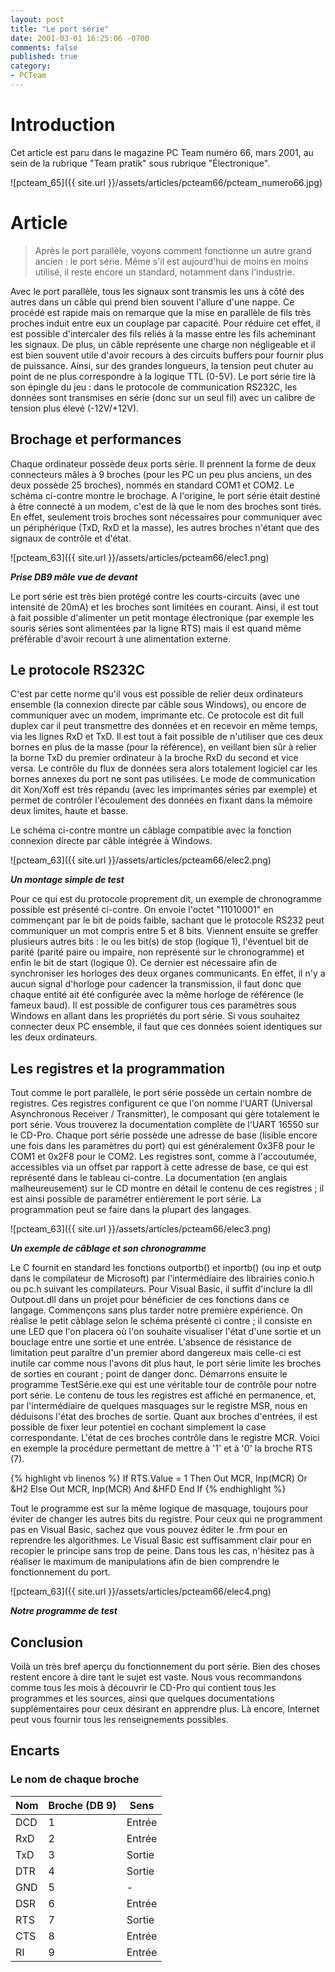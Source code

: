 ```yaml
---
layout: post
title: "Le port série"
date: 2001-03-01 16:25:06 -0700
comments: false
published: true
category:
- PCTeam
---
```


# Introduction
Cet article est paru dans le magazine PC Team numéro 66, mars 2001, au sein de la rubrique "Team pratik" sous rubrique "Électronique".

![pcteam_65]({{ site.url }}/assets/articles/pcteam66/pcteam_numero66.jpg)

# Article

> Après le port parallèle, voyons comment fonctionne un autre grand ancien : le port série. Même s'il est aujourd'hui de moins en moins utilisé, il reste encore un standard, notamment dans l'industrie.

Avec le port parallèle, tous les signaux sont transmis les uns à côté des autres dans un câble qui prend bien souvent l'allure d'une nappe. Ce procédé est rapide mais on remarque que la mise en parallèle de fils très proches induit entre eux un couplage par capacité. Pour réduire cet effet, il est possible d'intercaler des fils reliés à la masse entre les fils acheminant les signaux. De plus, un câble représente une charge non négligeable et il est bien souvent utile d'avoir recours à des circuits buffers pour fournir plus de puissance. Ainsi, sur des grandes longueurs, la tension peut chuter au point de ne plus correspondre à la logique TTL (0-5V). Le port série tire là son épingle du jeu : dans le protocole de communication RS232C, les données sont transmises en série (donc sur un seul fil) avec un calibre de tension plus élevé (-12V/+12V).

## Brochage et performances

Chaque ordinateur possède deux ports série. Il prennent la forme de deux connecteurs mâles à 9 broches (pour les PC un peu plus anciens, un des deux possède 25 broches), nommés en standard COM1 et COM2. Le schéma ci-contre montre le brochage. A l'origine, le port série était destiné à être connecté à un modem, c'est de là que le nom des broches sont tirés. En effet, seulement trois broches sont nécessaires pour communiquer avec un périphérique (TxD, RxD et la masse), les autres broches n'étant que des signaux de contrôle et d'état.


![pcteam_63]({{ site.url }}/assets/articles/pcteam66/elec1.png)

**_Prise DB9 mâle vue de devant_**

Le port série est très bien protégé contre les courts-circuits (avec une intensité de 20mA) et les broches sont limitées en courant. Ainsi, il est tout à fait possible d'alimenter un petit montage électronique (par exemple les souris séries sont alimentées par la ligne RTS) mais il est quand même préférable d'avoir recourt à une alimentation externe.

## Le protocole RS232C

C'est par cette norme qu'il vous est possible de relier deux ordinateurs ensemble (la connexion directe par câble sous Windows), ou encore de communiquer avec un modem, imprimante etc. Ce protocole est dit full duplex car il peut transmettre des données et en recevoir en même temps, via les lignes RxD et TxD. Il est tout à fait possible de n'utiliser que ces deux bornes en plus de la masse (pour la référence), en veillant bien sûr à relier la borne TxD du premier ordinateur à la broche RxD du second et vice versa. Le contrôle du flux de données sera alors totalement logiciel car les bornes annexes du port ne sont pas utilisées. Le mode de communication dit Xon/Xoff est très répandu (avec les imprimantes séries par exemple) et permet de contrôler l'écoulement des données en fixant dans la mémoire deux limites, haute et basse.

Le schéma ci-contre montre un câblage compatible avec la fonction connexion directe par câble intégrée à Windows.


![pcteam_63]({{ site.url }}/assets/articles/pcteam66/elec2.png)

**_Un montage simple de test_**


Pour ce qui est du protocole proprement dit, un exemple de chronogramme possible est présenté ci-contre. On envoie l'octet "11010001" en commençant par le bit de poids faible, sachant que le protocole RS232 peut communiquer un mot compris entre 5 et 8 bits. Viennent ensuite se greffer plusieurs autres bits : le ou les bit(s) de stop (logique 1), l'éventuel bit de parité (parité paire ou impaire, non représenté sur le chronogramme) et enfin le bit de start (logique 0). Ce dernier est nécessaire afin de synchroniser les horloges des deux organes communicants. En effet, il n'y a aucun signal d'horloge pour cadencer la transmission, il faut donc que chaque entité ait été configurée avec la même horloge de référence (le fameux baud). Il est possible de configurer tous ces paramètres sous Windows en allant dans les propriétés du port série. Si vous souhaitez connecter deux PC ensemble, il faut que ces données soient identiques sur les deux ordinateurs.

## Les registres et la programmation

Tout comme le port parallèle, le port série possède un certain nombre de registres. Ces registres configurent ce que l'on nomme l'UART (Universal Asynchronous Receiver / Transmitter), le composant qui gère totalement le port série. Vous trouverez la documentation complète de l'UART 16550 sur le CD-Pro. Chaque port série possède une adresse de base (lisible encore une fois dans les paramètres du port) qui est généralement 0x3F8 pour le COM1 et 0x2F8 pour le COM2. Les registres sont, comme à l'accoutumée, accessibles via un offset par rapport à cette adresse de base, ce qui est représenté dans le tableau ci-contre. La documentation (en anglais malheureusement) sur le CD montre en détail le contenu de ces registres ; il est ainsi possible de paramétrer entièrement le port série. La programmation peut se faire dans la plupart des langages.


![pcteam_63]({{ site.url }}/assets/articles/pcteam66/elec3.png)

**_Un exemple de câblage et son chronogramme_**

Le C fournit en standard les fonctions outportb() et inportb() (ou inp et outp dans le compilateur de Microsoft) par l'intermédiaire des librairies conio.h ou pc.h suivant les compilateurs. Pour Visual Basic, il suffit d'inclure la dll Outpout.dll dans un projet pour bénéficier de ces fonctions dans ce langage. Commençons sans plus tarder notre première expérience. On réalise le petit câblage selon le schéma présenté ci contre ; il consiste en une LED que l'on placera où l'on souhaite visualiser l'état d'une sortie et un bouclage entre une sortie et une entrée. L'absence de résistance de limitation peut paraître d'un premier abord dangereux mais celle-ci est inutile car comme nous l'avons dit plus haut, le port série limite les broches de sorties en courant ; point de danger donc. Démarrons ensuite le programme TestSérie.exe qui est une véritable tour de contrôle pour notre port série. Le contenu de tous les registres est affiché en permanence, et, par l'intermédiaire de quelques masquages sur le registre MSR, nous en déduisons l'état des broches de sortie. Quant aux broches d'entrées, il est possible de fixer leur potentiel en cochant simplement la case correspondante. L'état de ces broches contrôle dans le registre MCR. Voici en exemple la procédure permettant de mettre à '1' et à '0' la broche RTS (7).

{% highlight vb linenos %}
If RTS.Value = 1 Then
        Out MCR, Inp(MCR) Or &H2
    Else
        Out MCR, Inp(MCR) And &HFD
End If
{% endhighlight %}

Tout le programme est sur la même logique de masquage, toujours pour éviter de changer les autres bits du registre. Pour ceux qui ne programment pas en Visual Basic, sachez que vous pouvez éditer le .frm pour en reprendre les algorithmes. Le Visual Basic est suffisamment clair pour en recopier le principe sans trop de peine. Dans tous les cas, n'hésitez pas à réaliser le maximum de manipulations afin de bien comprendre le fonctionnement du port.


![pcteam_63]({{ site.url }}/assets/articles/pcteam66/elec4.png)

**_Notre programme de test_**

## Conclusion
Voilà un très bref aperçu du fonctionnement du port série. Bien des choses restent encore à dire tant le sujet est vaste. Nous vous recommandons comme tous les mois à découvrir le CD-Pro qui contient tous les programmes et les sources, ainsi que quelques documentations supplémentaires pour ceux désirant en apprendre plus. Là encore, Internet peut vous fournir tous les renseignements possibles.


## Encarts

### Le nom de chaque broche

| Nom | Broche (DB 9) | Sens |
|--------|---|---|
| DCD     | 1 | Entrée |
| RxD     | 2 | Entrée |
| TxD     | 3 | Sortie |
| DTR     | 4 | Sortie |
| GND     | 5 | - |
| DSR     | 6 | Entrée |
| RTS     | 7 | Sortie |
| CTS     | 8 | Entrée |
| RI     | 9 | Entrée |
